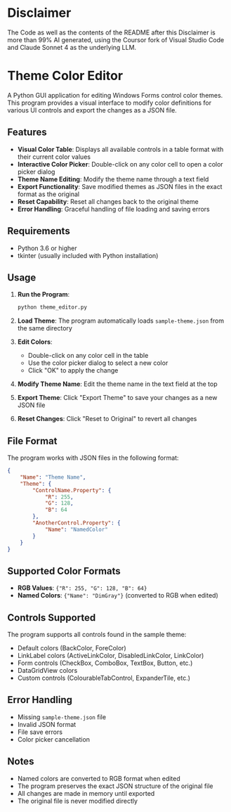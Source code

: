 # Disclaimer

The Code as well as the contents of the README after this Disclaimer is more than 99% AI generated, using the Coursor fork of Visual Studio Code and Claude Sonnet 4 as the underlying LLM.

# Theme Color Editor

A Python GUI application for editing Windows Forms control color themes. This program provides a visual interface to modify color definitions for various UI controls and export the changes as a JSON file.

## Features

- **Visual Color Table**: Displays all available controls in a table format with their current color values
- **Interactive Color Picker**: Double-click on any color cell to open a color picker dialog
- **Theme Name Editing**: Modify the theme name through a text field
- **Export Functionality**: Save modified themes as JSON files in the exact format as the original
- **Reset Capability**: Reset all changes back to the original theme
- **Error Handling**: Graceful handling of file loading and saving errors

## Requirements

- Python 3.6 or higher
- tkinter (usually included with Python installation)

## Usage

1. **Run the Program**:
   ```bash
   python theme_editor.py
   ```

2. **Load Theme**: The program automatically loads `sample-theme.json` from the same directory

3. **Edit Colors**:
   - Double-click on any color cell in the table
   - Use the color picker dialog to select a new color
   - Click "OK" to apply the change

4. **Modify Theme Name**: Edit the theme name in the text field at the top

5. **Export Theme**: Click "Export Theme" to save your changes as a new JSON file

6. **Reset Changes**: Click "Reset to Original" to revert all changes

## File Format

The program works with JSON files in the following format:

```json
{
    "Name": "Theme Name",
    "Theme": {
        "ControlName.Property": {
            "R": 255,
            "G": 128,
            "B": 64
        },
        "AnotherControl.Property": {
            "Name": "NamedColor"
        }
    }
}
```

## Supported Color Formats

- **RGB Values**: `{"R": 255, "G": 128, "B": 64}`
- **Named Colors**: `{"Name": "DimGray"}` (converted to RGB when edited)

## Controls Supported

The program supports all controls found in the sample theme:
- Default colors (BackColor, ForeColor)
- LinkLabel colors (ActiveLinkColor, DisabledLinkColor, LinkColor)
- Form controls (CheckBox, ComboBox, TextBox, Button, etc.)
- DataGridView colors
- Custom controls (ColourableTabControl, ExpanderTile, etc.)

## Error Handling

- Missing `sample-theme.json` file
- Invalid JSON format
- File save errors
- Color picker cancellation

## Notes

- Named colors are converted to RGB format when edited
- The program preserves the exact JSON structure of the original file
- All changes are made in memory until exported
- The original file is never modified directly

